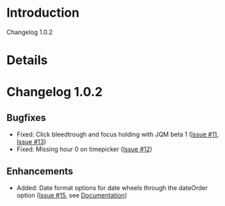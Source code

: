 # Introduction #

Changelog 1.0.2


# Details #

# Changelog 1.0.2 #

## Bugfixes ##

  * Fixed: Click bleedtrough and focus holding with JQM beta 1 ([Issue #11](https://code.google.com/p/mobiscroll/issues/detail?id=#11), [Issue #13](https://code.google.com/p/mobiscroll/issues/detail?id=#13))
  * Fixed: Missing hour 0 on timepicker ([Issue #12](https://code.google.com/p/mobiscroll/issues/detail?id=#12))

## Enhancements ##

  * Added: Date format options for date wheels through the dateOrder option ([Issue #15](https://code.google.com/p/mobiscroll/issues/detail?id=#15), see [Documentation](Documentation.md))